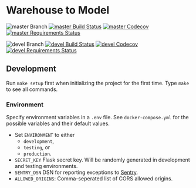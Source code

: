 # Warehouse to Model

![master Branch](https://img.shields.io/badge/branch-master-blue.svg)
[![master Build Status](https://travis-ci.org/DD-DeCaF/warehouse-to-model.svg?branch=master)](https://travis-ci.org/DD-DeCaF/warehouse-to-model)
[![master Codecov](https://codecov.io/gh/DD-DeCaF/warehouse-to-model/branch/master/graph/badge.svg)](https://codecov.io/gh/DD-DeCaF/warehouse-to-model/branch/master)
[![master Requirements Status](https://requires.io/github/DD-DeCaF/warehouse-to-model/requirements.svg?branch=master)](https://requires.io/github/DD-DeCaF/warehouse-to-model/requirements/?branch=master)

![devel Branch](https://img.shields.io/badge/branch-devel-blue.svg)
[![devel Build Status](https://travis-ci.org/DD-DeCaF/warehouse-to-model.svg?branch=devel)](https://travis-ci.org/DD-DeCaF/warehouse-to-model)
[![devel Codecov](https://codecov.io/gh/DD-DeCaF/warehouse-to-model/branch/devel/graph/badge.svg)](https://codecov.io/gh/DD-DeCaF/warehouse-to-model/branch/devel)
[![devel Requirements Status](https://requires.io/github/DD-DeCaF/warehouse-to-model/requirements.svg?branch=devel)](https://requires.io/github/DD-DeCaF/warehouse-to-model/requirements/?branch=devel)

## Development

Run `make setup` first when initializing the project for the first time. Type
`make` to see all commands.

### Environment

Specify environment variables in a `.env` file. See `docker-compose.yml` for the
possible variables and their default values.

* Set `ENVIRONMENT` to either
  * `development`,
  * `testing`, or
  * `production`.
* `SECRET_KEY` Flask secret key. Will be randomly generated in development and testing environments.
* `SENTRY_DSN` DSN for reporting exceptions to
  [Sentry](https://docs.sentry.io/clients/python/integrations/flask/).
* `ALLOWED_ORIGINS`: Comma-seperated list of CORS allowed origins.
